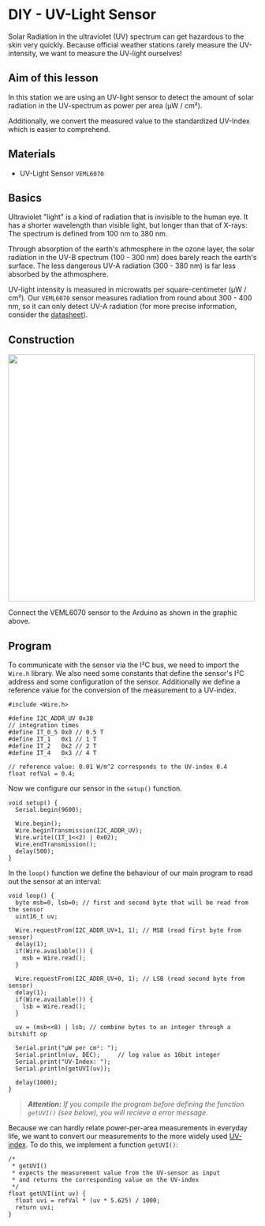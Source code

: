# DIY - UV-Light Sensor
Solar Radiation in the ultraviolet (UV) spectrum can get hazardous to the skin very quickly.
Because official weather stations rarely measure the UV-intensity, we want to measure the UV-light ourselves!

## Aim of this lesson
In this station we are using an UV-light sensor to detect the amount of solar radiation in the UV-spectrum as power per area (μW / cm²).

Additionally, we convert the measured value to the standardized UV-Index which is easier to comprehend.

## Materials
* UV-Light Sensor `VEML6070`

## Basics
Ultraviolet "light" is a kind of radiation that is invisible to the human eye.
It has a shorter wavelength than visible light, but longer than that of X-rays:
The spectrum is defined from 100 nm to 380 nm.

Through absorption of the earth's athmosphere in the ozone layer, the solar radiation in the UV-B spectrum (100 - 300 nm) does barely reach the earth's surface.
The less dangerous UV-A radiation (300 - 380 nm) is far less absorbed by the athmosphere.

UV-light intensity is measured in microwatts per square-centimeter (μW / cm²).
Our `VEML6070` sensor measures radiation from round about 300 - 400 nm, so it can only detect UV-A radiation (for more precise information, consider the [datasheet](https://github.com/sensebox/resources/raw/master/datasheets/datasheet_veml6070-UV-A-Light-Sensor.pdf)).

## Construction
<img src="https://raw.githubusercontent.com/sensebox/resources/master/images/edu//projekt_uv_ligth.png?raw=true" width="500"/>

Connect the VEML6070 sensor to the Arduino as shown in the graphic above.

## Program
To communicate with the sensor via the I²C bus, we need to import the `Wire.h` library.
We also need some constants that define the sensor's I²C address and some configuration of the sensor.
Additionally we define a reference value for the conversion of the measurement to a UV-index.

```arduino
#include <Wire.h>

#define I2C_ADDR_UV 0x38
// integration times
#define IT_0_5 0x0 // 0.5 T
#define IT_1   0x1 // 1 T
#define IT_2   0x2 // 2 T
#define IT_4   0x3 // 4 T

// reference value: 0.01 W/m^2 corresponds to the UV-index 0.4
float refVal = 0.4;
```

Now we configure our sensor in the `setup()` function.

```arduino
void setup() {
  Serial.begin(9600);

  Wire.begin();
  Wire.beginTransmission(I2C_ADDR_UV);
  Wire.write((IT_1<<2) | 0x02);
  Wire.endTransmission();
  delay(500);
}
```

In the `loop()` function we define the behaviour of our main program to read out the sensor at an interval:

```arduino
void loop() {
  byte msb=0, lsb=0; // first and second byte that will be read from the sensor
  uint16_t uv;

  Wire.requestFrom(I2C_ADDR_UV+1, 1); // MSB (read first byte from sensor)
  delay(1);
  if(Wire.available()) {
    msb = Wire.read();
  }

  Wire.requestFrom(I2C_ADDR_UV+0, 1); // LSB (read second byte from sensor)
  delay(1);
  if(Wire.available()) {
    lsb = Wire.read();
  }

  uv = (msb<<8) | lsb; // combine bytes to an integer through a bitshift op

  Serial.print("μW per cm²: ");
  Serial.println(uv, DEC);     // log value as 16bit integer
  Serial.print("UV-Index: ");
  Serial.println(getUVI(uv));

  delay(1000);
}
```

> ***Attention:*** *If you compile the program before defining the function `getUVI()` (see below), you will recieve a error message.*

Because we can hardly relate power-per-area measurements in everyday life, we want to convert our measurements to the more widely used [UV-index](https://en.wikipedia.org/wiki/Ultraviolet_index).
To do this, we implement a function `getUVI()`:

```arduino
/*
 * getUVI()
 * expects the measurement value from the UV-sensor as input
 * and returns the corresponding value on the UV-index
 */
float getUVI(int uv) {
  float uvi = refVal * (uv * 5.625) / 1000;
  return uvi;
}
```
